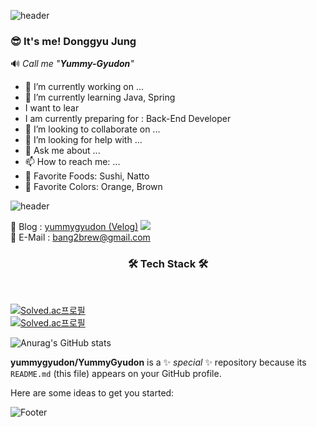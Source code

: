 ![header](https://capsule-render.vercel.app/api?type=waving&width=100%&height=200&text=🍜%20Yummy%20Gyudon%20🍜&fontAlign=50&color=fcfa77&animation=twinkling)

### 😎 It's me! Donggyu Jung  
🔊 _Call me "<b>Yummy-Gyudon</b>"_

- 🔭 I’m currently working on ...
- 🌱 I’m currently learning Java, Spring
- I want to lear
- I am currently preparing for : Back-End Developer
- 👯 I’m looking to collaborate on ...
- 🤔 I’m looking for help with ...
- 💬 Ask me about ...
- 📫 How to reach me: ...
- 🍣 Favorite Foods: Sushi, Natto
- 🎨 Favorite Colors: Orange, Brown

![header](https://capsule-render.vercel.app/api?type=rect&color=gradient&height=1)  
  
<!--🎵  ~~낫또, 스시, 김치, 야미 규동 렛츠 고~~
<p align="center">
<span style="text-align:center"><img src="https://media.giphy.com/media/J7jsbfcJ2O5eo/giphy.gif"</span> -->

📖 Blog : [yummygyudon (Velog)](https://velog.io/@yummygyudon) <a href="https://velog.io/@yummygyudon"><img src="https://img.shields.io/badge/Velog-3DDC84?style=flat-square&logo=Blogger&logoColor=white"/></a><br>
📩 E-Mail : bang2brew@gmail.com

<h3 align="center"><b>🛠 Tech Stack 🛠</b></h3></br>
  
[![Solved.ac프로필](http://mazassumnida.wtf/api/mini/generate_badge?boj=duck9912)](https://solved.ac/duck9912)<br>
[![Solved.ac프로필](http://mazassumnida.wtf/api/v2/generate_badge?boj=duck9912)](https://solved.ac/duck9912)

![Anurag's GitHub stats](https://github-readme-stats.vercel.app/api?username=yummygyudon&hide=stars&count_private=true&show_icons=true&title_color=FFD000&text_color=AB5232&icon_color=FFD000&border_color=8B4513)
  
**yummygyudon/YummyGyudon** is a ✨ _special_ ✨ repository because its `README.md` (this file) appears on your GitHub profile.

Here are some ideas to get you started:

<p float="left">


  
![Footer](https://capsule-render.vercel.app/api?type=waving&color=fcfa77&height=200&section=footer)

